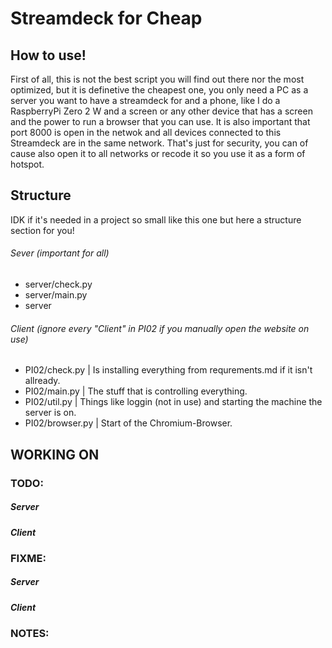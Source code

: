 # Streamdeck for Cheap
## How to use!
First of all, this is not the best script you will find out there nor the most optimized, but it is definetive the cheapest one, you only need a PC as a server you want to have a streamdeck for and a phone, like I do a RaspberryPi Zero 2 W and a screen or any other device that has a screen and the power to run a browser that you can use.
It is also important that port 8000 is open in the netwok and all devices connected to this Streamdeck are in the same network. That's just for security, you can of cause also open it to all networks or recode it so you use it as a form of hotspot.

## Structure
IDK if it's needed in a project so small like this one but here a structure section for you!
###### Sever (important for all)
- server/check.py
- server/main.py
- server 

###### Client (ignore every "Client" in PI02 if you manually open the website on use)
- PI02/check.py   | 
Is installing everything from requrements.md if it isn't allready.
- PI02/main.py    | 
The stuff that is controlling everything.
- PI02/util.py    | 
Things like loggin (not in use) and starting the machine the server is on.
- PI02/browser.py | 
Start of the Chromium-Browser.

## WORKING ON
### TODO:
##### Server


##### Client


### FIXME:
##### Server


##### Client


### NOTES:
